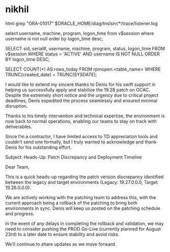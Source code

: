 # nikhil
html
grep "ORA-01017" $ORACLE_HOME/diag/tnslsnr/*/trace/listener.log

select username, machine, program, logon_time
from v$session
where username is not null
order by logon_time desc;

SELECT sid,
       serial#,
       username,
       machine,
       program,
       status,
       logon_time
FROM   v$session
WHERE  status = 'ACTIVE'
AND    username IS NOT NULL
ORDER BY logon_time DESC;

SELECT COUNT(*) AS rows_today
FROM rpmopen.<table_name>
WHERE TRUNC(created_date) = TRUNC(SYSDATE);


I would like to extend my sincere thanks to Denis for his swift support in helping us successfully apply and stabilize the 19.28 patch on OCAC. Despite the extremely short notice and the urgency due to critical project deadlines, Denis expedited the process seamlessly and ensured minimal disruption.

Thanks to his timely intervention and technical expertise, the environment is now back to normal operations, enabling our teams to stay on track with deliverables.

Since I’m a contractor, I have limited access to TD appreciation tools and couldn’t send one formally, but I truly wanted to acknowledge and thank Denis for his outstanding effort.

Subject: Heads-Up: Patch Discrepancy and Deployment Timeline

Dear Team,

This is a quick heads-up regarding the patch version discrepancy identified between the legacy and target environments (Legacy: 19.27.0.0.0, Target: 19.26.0.0.0).

We are actively working with the patching team to address this, with the current approach being a rollback of the patching to bring both environments in sync. Denis will keep us posted on the patching schedule and progress.

In the event of any delays in completing the rollback and validation, we may need to consider pushing the PROD Go-Live (currently planned for August 23rd) to a later date to ensure stability and avoid risks.

We’ll continue to share updates as we move forward.
